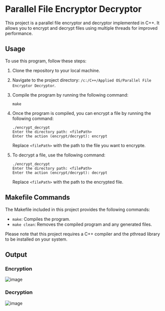 # Parallel File Encryptor Decryptor

This project is a parallel file encryptor and decryptor implemented in C++. It allows you to encrypt and decrypt files using multiple threads for improved performance.

## Usage

To use this program, follow these steps:

1. Clone the repository to your local machine.
2. Navigate to the project directory: `/c:/C++/Applied OS/Parallel File Encryptor Decryptor`.
3. Compile the program by running the following command:

    ```
    make
    ```

4. Once the program is compiled, you can encrypt a file by running the following command:

    ```
    ./encrypt_decrypt
    Enter the directory path: <filePath>
    Enter the action (encrypt/decrypt): encrypt
    ```

    Replace `<filePath>` with the path to the file you want to encrypte.

5. To decrypt a file, use the following command:

    ```
   ./encrypt_decrypt
    Enter the directory path: <filePath>
    Enter the action (encrypt/decrypt): decrypt
    ```

    Replace `<filePath>` with the path to the encrypted file.

## Makefile Commands

The Makefile included in this project provides the following commands:

- `make`: Compiles the program.
- `make clean`: Removes the compiled program and any generated files.

Please note that this project requires a C++ compiler and the pthread library to be installed on your system.

## Output

### Encryption

![image](https://github.com/anujagrawal699/Parallel-File-Encryptor-Decryptor/assets/121146661/0c89bd7c-11a6-4900-a17b-2bc0a2b9af54)

### Decryption

![image](https://github.com/anujagrawal699/Parallel-File-Encryptor-Decryptor/assets/121146661/12ea1d29-d8b8-4319-8e14-ceb6ca3af0cd)
